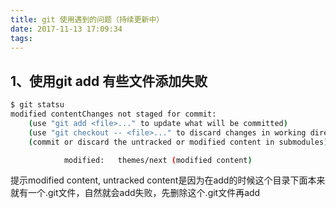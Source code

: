 ```yaml
---
title: git 使用遇到的问题（持续更新中）
date: 2017-11-13 17:09:34
tags:
---
```


## 1、使用git add <file>有些文件添加失败

```bash
$ git statsu
modified contentChanges not staged for commit:
    (use "git add <file>..." to update what will be committed)
    (use "git checkout -- <file>..." to discard changes in working directory)
    (commit or discard the untracked or modified content in submodules)

            modified:   themes/next (modified content)
```
提示modified content, untracked content是因为在add的时候这个目录下面本来就有一个.git文件，自然就会add失败，先删除这个.git文件再add